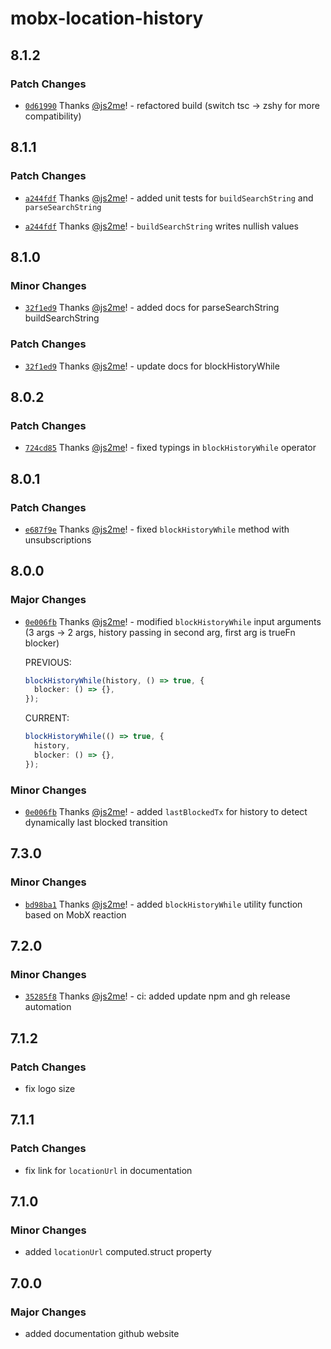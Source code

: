 # mobx-location-history

## 8.1.2

### Patch Changes

- [`0d61990`](https://github.com/js2me/mobx-location-history/commit/0d619909081086013f8818a9b1ac1a78534bc6ed) Thanks [@js2me](https://github.com/js2me)! - refactored build (switch tsc -> zshy for more compatibility)

## 8.1.1

### Patch Changes

- [`a244fdf`](https://github.com/js2me/mobx-location-history/commit/a244fdf5f43dbaae8b13c961c23095040e06234f) Thanks [@js2me](https://github.com/js2me)! - added unit tests for `buildSearchString` and `parseSearchString`

- [`a244fdf`](https://github.com/js2me/mobx-location-history/commit/a244fdf5f43dbaae8b13c961c23095040e06234f) Thanks [@js2me](https://github.com/js2me)! - `buildSearchString` writes nullish values

## 8.1.0

### Minor Changes

- [`32f1ed9`](https://github.com/js2me/mobx-location-history/commit/32f1ed968184fe13e8c76365369c35fc84a9979f) Thanks [@js2me](https://github.com/js2me)! - added docs for parseSearchString buildSearchString

### Patch Changes

- [`32f1ed9`](https://github.com/js2me/mobx-location-history/commit/32f1ed968184fe13e8c76365369c35fc84a9979f) Thanks [@js2me](https://github.com/js2me)! - update docs for blockHistoryWhile

## 8.0.2

### Patch Changes

- [`724cd85`](https://github.com/js2me/mobx-location-history/commit/724cd856c4a9ee1de243d4683eadc1ab0b0fba56) Thanks [@js2me](https://github.com/js2me)! - fixed typings in `blockHistoryWhile` operator

## 8.0.1

### Patch Changes

- [`e687f9e`](https://github.com/js2me/mobx-location-history/commit/e687f9ede500cd9c2c627ba3b63910ba17bd5f04) Thanks [@js2me](https://github.com/js2me)! - fixed `blockHistoryWhile` method with unsubscriptions

## 8.0.0

### Major Changes

- [`0e006fb`](https://github.com/js2me/mobx-location-history/commit/0e006fbd938c79c592edb900de566262b7e50711) Thanks [@js2me](https://github.com/js2me)! - modified `blockHistoryWhile` input arguments (3 args -> 2 args, history passing in second arg, first arg is trueFn blocker)

  PREVIOUS:

  ```ts
  blockHistoryWhile(history, () => true, {
    blocker: () => {},
  });
  ```

  CURRENT:

  ```ts
  blockHistoryWhile(() => true, {
    history,
    blocker: () => {},
  });
  ```

### Minor Changes

- [`0e006fb`](https://github.com/js2me/mobx-location-history/commit/0e006fbd938c79c592edb900de566262b7e50711) Thanks [@js2me](https://github.com/js2me)! - added `lastBlockedTx` for history to detect dynamically last blocked transition

## 7.3.0

### Minor Changes

- [`bd98ba1`](https://github.com/js2me/mobx-location-history/commit/bd98ba18a7815a8a9fc9cbfba460c85333f56557) Thanks [@js2me](https://github.com/js2me)! - added `blockHistoryWhile` utility function based on MobX reaction

## 7.2.0

### Minor Changes

- [`35285f8`](https://github.com/js2me/mobx-location-history/commit/35285f8d1d43201c73e1a3207fa8e88b5b6d5c23) Thanks [@js2me](https://github.com/js2me)! - ci: added update npm and gh release automation

## 7.1.2

### Patch Changes

- fix logo size

## 7.1.1

### Patch Changes

- fix link for `locationUrl` in documentation

## 7.1.0

### Minor Changes

- added `locationUrl` computed.struct property

## 7.0.0

### Major Changes

- added documentation github website
